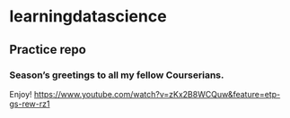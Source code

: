 learningdatascience
===================

## Practice repo 

### Season’s greetings to all my fellow Courserians. 

Enjoy! https://www.youtube.com/watch?v=zKx2B8WCQuw&feature=etp-gs-rew-rz1
